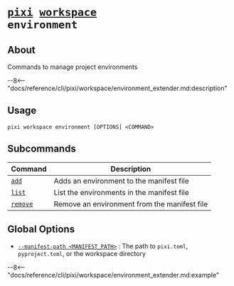 <!--- This file is autogenerated. Do not edit manually! -->
# <code>[pixi](../../pixi.md) [workspace](../workspace.md) environment</code>

## About
Commands to manage project environments

--8<-- "docs/reference/cli/pixi/workspace/environment_extender.md:description"

## Usage
```
pixi workspace environment [OPTIONS] <COMMAND>
```

## Subcommands
| Command | Description |
|---------|-------------|
| [`add`](environment/add.md) | Adds an environment to the manifest file |
| [`list`](environment/list.md) | List the environments in the manifest file |
| [`remove`](environment/remove.md) | Remove an environment from the manifest file |


## Global Options
- <a id="arg---manifest-path" href="#arg---manifest-path">`--manifest-path <MANIFEST_PATH>`</a>
:  The path to `pixi.toml`, `pyproject.toml`, or the workspace directory

--8<-- "docs/reference/cli/pixi/workspace/environment_extender.md:example"
